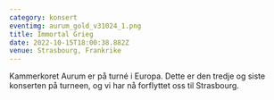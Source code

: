 ```yaml
---
category: konsert
eventimg: aurum_gold_v31024_1.png
title: Immortal Grieg
date: 2022-10-15T18:00:38.882Z
venue: Strasbourg, Frankrike
---
```

K﻿ammerkoret Aurum er på turné i Europa. Dette er den tredje og siste konserten på turneen, og vi har nå forflyttet oss til Strasbourg.